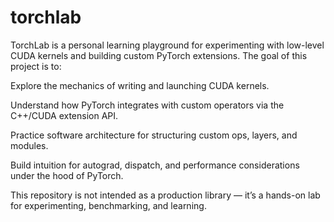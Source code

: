 # torchlab
TorchLab is a personal learning playground for experimenting with low-level CUDA kernels and building custom PyTorch extensions.
The goal of this project is to:

Explore the mechanics of writing and launching CUDA kernels.

Understand how PyTorch integrates with custom operators via the C++/CUDA extension API.

Practice software architecture for structuring custom ops, layers, and modules.

Build intuition for autograd, dispatch, and performance considerations under the hood of PyTorch.

This repository is not intended as a production library — it’s a hands-on lab for experimenting, benchmarking, and learning.
